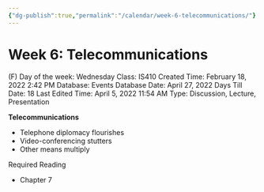 ```yaml
---
{"dg-publish":true,"permalink":"/calendar/week-6-telecommunications/"}
---
```


# Week 6: Telecommunications

(F) Day of the week: Wednesday
Class: IS410
Created Time: February 18, 2022 2:42 PM
Database: Events Database
Date: April 27, 2022
Days Till Date: 18
Last Edited Time: April 5, 2022 11:54 AM
Type: Discussion, Lecture, Presentation

**Telecommunications**

- Telephone diplomacy flourishes
- Video-conferencing stutters
- Other means multiply

Required Reading

- Chapter 7